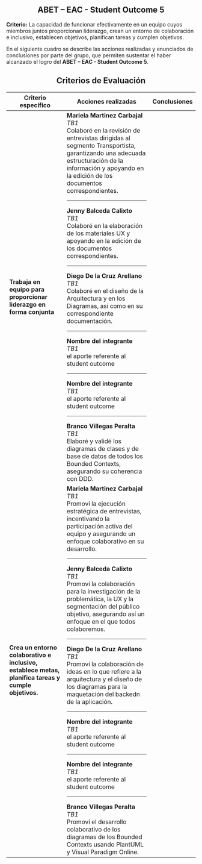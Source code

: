 <div align="center">

## ABET – EAC - Student Outcome 5
</div>

**Criterio:** La capacidad de funcionar efectivamente en un equipo cuyos miembros juntos proporcionan liderazgo, crean un entorno de colaboración e inclusivo, establecen objetivos, planifican tareas y cumplen objetivos. 
 
En el siguiente cuadro se describe las acciones realizadas y enunciados de conclusiones por parte del grupo, que permiten sustentar el haber alcanzado el logro del **ABET – EAC - Student Outcome 5**.

<div align="center">

<h2>Criterios de Evaluación</h2>

<table>
  <thead>
    <tr>
      <th>Criterio específico</th>
      <th>Acciones realizadas</th>
      <th>Conclusiones</th>
    </tr>
  </thead>
  <tbody>
    <tr>
      <td><strong>Trabaja en equipo para proporcionar liderazgo en forma conjunta</strong></td>
      <td>
        <div>
          <b>Mariela Martinez Carbajal</b> <br>
          <i>TB1</i> <br>
          Colaboré en la revisión de entrevistas dirigidas al segmento Transportista, garantizando una adecuada estructuración de la información y apoyando en la edición de los documentos correspondientes.
        </div>
        <hr>
        <div>
          <b>Jenny Balceda Calixto</b> <br>
          <i>TB1</i> <br>
          Colaboré en la elaboración de los materiales UX y apoyando en la edición de los documentos correspondientes.
        </div>
       <hr>
        <div>
          <b>Diego De la Cruz Arellano</b> <br>
          <i>TB1</i> <br>
          Colaboré en el diseño de la Arquitectura y en los Diagramas, así como en su correspondiente documentación.
        </div>
       <hr>
        <div>
          <b>Nombre del integrante</b> <br>
          <i>TB1</i> <br>
          el aporte referente al student outcome
        </div>
       <hr>
        <div>
          <b>Nombre del integrante</b> <br>
          <i>TB1</i> <br>
          el aporte referente al student outcome
        </div>
       <hr>
        <div>
          <b>Branco Villegas Peralta</b> <br>
          <i>TB1</i> <br>
          Elaboré y validé los diagramas de clases y de base de datos de todos los Bounded Contexts, asegurando su coherencia con DDD.
        </div>
      </td>
      <td></td>
    </tr>
   <tr>
      <td><strong>Crea un entorno colaborativo e inclusivo, establece metas, planifica tareas y cumple objetivos.</strong></td>
      <td>
        <div>
          <b>Mariela Martinez Carbajal</b> <br>
          <i>TB1</i> <br>
          Promoví la ejecución estratégica de entrevistas, incentivando la participación activa del equipo y asegurando un enfoque colaborativo en su desarrollo.
        </div>
        <hr>
        <div>
          <b>Jenny Balceda Calixto</b> <br>
          <i>TB1</i> <br>
          Promoví la colaboración para la investigación de la problemática, la UX y la segmentación del público objetivo, asegurando así un enfoque en el que todos colaboremos.
        </div>
       <hr>
        <div>
          <b>Diego De la Cruz Arellano</b> <br>
          <i>TB1</i> <br>
          Promoví la colaboración de ideas en lo que refiere a la arquitectura y el diseño de los diagramas para la maquetación del backedn de la aplicación.
        </div>
       <hr>
        <div>
          <b>Nombre del integrante</b> <br>
          <i>TB1</i> <br>
          el aporte referente al student outcome
        </div>
       <hr>
        <div>
          <b>Nombre del integrante</b> <br>
          <i>TB1</i> <br>
          el aporte referente al student outcome
        </div>
       <hr>
        <div>
          <b>Branco Villegas Peralta</b> <br>
          <i>TB1</i> <br>
          Promoví el desarrollo colaborativo de los diagramas de los Bounded Contexts usando PlantUML y Visual Paradigm Online.
        </div>
      </td>
      <td></td>
   </tr>
  </tbody>
</table>

</div>
